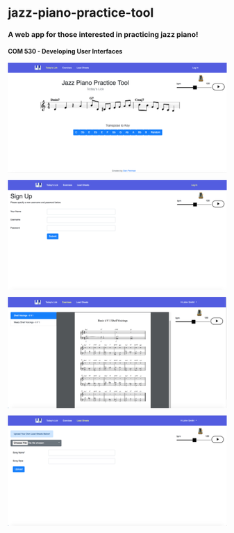 # jazz-piano-practice-tool
### A web app for those interested in practicing jazz piano! 
#### COM 530 - Developing User Interfaces

![Home](/Screenshots/Home.png?raw=true "Home")

![Register](/Screenshots/Register.png?raw=true "Register")

![Exercises](/Screenshots/Exercises.png?raw=true "Exercises")

![Upload](/Screenshots/Upload.png?raw=true "Upload")
